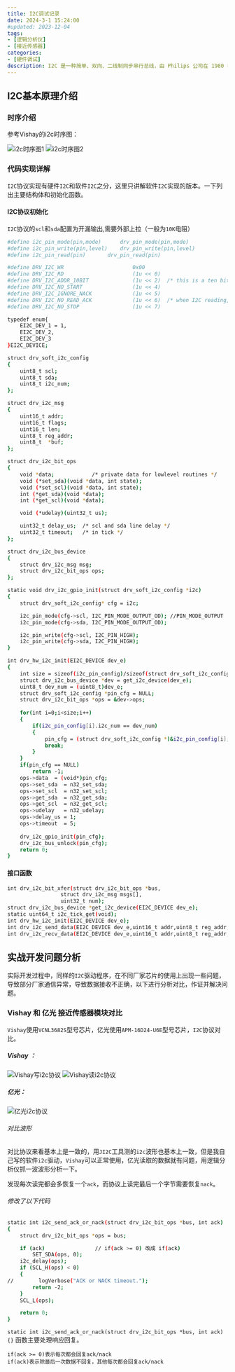 ```yaml
---
title: I2C调试记录
date: 2024-3-1 15:24:00
#updated: 2023-12-04
tags:
- [逻辑分析仪]
- [接近传感器]
categories: 
- [硬件调试]
description: I2C 是一种简单、双向、二线制同步串行总线，由 Philips 公司在 1980 年代开发。它只需要两根信号线（SDA 和 SCL）即可在连接于总线上的器件之间传送信息。
---
```


## I2C基本原理介绍

### 时序介绍
参考Vishay的i2c时序图：

![i2c时序图1](../pictures/i2c时序图1.png)
![i2c时序图2](../pictures/i2c时序图2.png)

### 代码实现详解
`I2C`协议实现有硬件`I2C`和软件`I2C`之分，这里只讲解软件`I2C`实现的版本。一下列出主要结构体和初始化函数。

#### I2C协议初始化
`I2C`协议的`scl`和`sda`配置为开漏输出,需要外部上拉（一般为`10K`电阻）
``` bash
#define i2c_pin_mode(pin,mode)		drv_pin_mode(pin,mode)
#define i2c_pin_write(pin,level) 	drv_pin_write(pin,level)
#define i2c_pin_read(pin) 		drv_pin_read(pin)

#define DRV_I2C_WR                      0x00
#define DRV_I2C_RD                      (1u << 0)
#define DRV_I2C_ADDR_10BIT              (1u << 2)  /* this is a ten bit chip address */
#define DRV_I2C_NO_START                (1u << 4)
#define DRV_I2C_IGNORE_NACK             (1u << 5)
#define DRV_I2C_NO_READ_ACK             (1u << 6)  /* when I2C reading, we do not ACK */
#define DRV_I2C_NO_STOP                 (1u << 7)

typedef enum{
	EI2C_DEV_1 = 1,
	EI2C_DEV_2,
	EI2C_DEV_3
}EI2C_DEVICE;

struct drv_soft_i2c_config
{
	uint8_t scl;
	uint8_t sda;
	uint8_t i2c_num;
};

struct drv_i2c_msg
{
    uint16_t addr;
    uint16_t flags;
    uint16_t len;
	uint8_t reg_addr;
    uint8_t  *buf;
};

struct drv_i2c_bit_ops
{
    void *data;            /* private data for lowlevel routines */
    void (*set_sda)(void *data, int state);
    void (*set_scl)(void *data, int state);
    int (*get_sda)(void *data);
    int (*get_scl)(void *data);

    void (*udelay)(uint32_t us);

    uint32_t delay_us;  /* scl and sda line delay */
    uint32_t timeout;   /* in tick */
};

struct drv_i2c_bus_device
{
	struct drv_i2c_msg msg;
	struct drv_i2c_bit_ops ops;
};

static void drv_i2c_gpio_init(struct drv_soft_i2c_config *i2c)
{
    struct drv_soft_i2c_config* cfg = i2c;

    i2c_pin_mode(cfg->scl, I2C_PIN_MODE_OUTPUT_OD);	//PIN_MODE_OUTPUT
    i2c_pin_mode(cfg->sda, I2C_PIN_MODE_OUTPUT_OD);

    i2c_pin_write(cfg->scl, I2C_PIN_HIGH);
    i2c_pin_write(cfg->sda, I2C_PIN_HIGH);
}

int drv_hw_i2c_init(EI2C_DEVICE dev_e)
{
	int size = sizeof(i2c_pin_config)/sizeof(struct drv_soft_i2c_config);
	struct drv_i2c_bus_device *dev = get_i2c_device(dev_e);
	uint8_t dev_num = (uint8_t)dev_e;
	struct drv_soft_i2c_config *pin_cfg = NULL;
	struct drv_i2c_bit_ops *ops = &dev->ops;
	
	for(int i=0;i<size;i++)
	{
		if(i2c_pin_config[i].i2c_num == dev_num)
		{
			pin_cfg = (struct drv_soft_i2c_config *)&i2c_pin_config[i];
			break;
		}
	}
	if(pin_cfg == NULL)
		return -1;
    ops->data  = (void*)pin_cfg;
    ops->set_sda  = n32_set_sda;
    ops->set_scl  = n32_set_scl;
    ops->get_sda  = n32_get_sda;
    ops->get_scl  = n32_get_scl;
    ops->udelay   = n32_udelay;
    ops->delay_us = 1;
    ops->timeout  = 5;
    
    drv_i2c_gpio_init(pin_cfg);
    drv_i2c_bus_unlock(pin_cfg);
    return 0;
}
```

#### 接口函数
``` bash
int drv_i2c_bit_xfer(struct drv_i2c_bit_ops *bus,
                 struct drv_i2c_msg msgs[],
                 uint32_t num);
struct drv_i2c_bus_device *get_i2c_device(EI2C_DEVICE dev_e);
static uint64_t i2c_tick_get(void);
int drv_hw_i2c_init(EI2C_DEVICE dev_e);
int drv_i2c_send_data(EI2C_DEVICE dev_e,uint16_t addr,uint8_t reg_addr,uint8_t *buf,uint16_t len);
int drv_i2c_recv_data(EI2C_DEVICE dev_e,uint16_t addr,uint8_t reg_addr,uint8_t *buf,uint16_t len);
```

## 实战开发问题分析
实际开发过程中，同样的`I2C`驱动程序，在不同厂家芯片的使用上出现一些问题，导致部分厂家通信异常，导致数据接收不正确，以下进行分析对比，作证并解决问题。

### Vishay 和 亿光 接近传感器模块对比
`Vishay`使用`VCNL3682S`型号芯片，亿光使用`APM-16D24-U6E`型号芯片，`I2C`协议对比。

##### Vishay ：
![Vishay写i2c协议](../pictures/Vishay写i2c协议.png)
![Vishay读i2c协议](../pictures/Vishay读i2c协议.png)

##### 亿光：
![亿光i2c协议](../pictures/亿光i2c协议.png)

###### 对比波形
对比协议来看基本上是一致的，用`JI2C`工具测的`i2c`波形也基本上一致，但是我自己写的软件`i2c`驱动，`Vishay`可以正常使用，亿光读取的数据就有问题，用逻辑分析仪抓一波波形分析一下。

发现每次读完都会多恢复一个`ack`，而协议上读完最后一个字节需要恢复`nack`。

###### 修改了以下代码
``` bash
static int i2c_send_ack_or_nack(struct drv_i2c_bit_ops *bus, int ack)
{
    struct drv_i2c_bit_ops *ops = bus;

    if (ack)				// if(ack >= 0) 改成 if(ack)
        SET_SDA(ops, 0);
    i2c_delay(ops);
    if (SCL_H(ops) < 0)
    {
//        logVerbose("ACK or NACK timeout.");
        return -2;
    }
    SCL_L(ops);

    return 0;
}
```
`static int i2c_send_ack_or_nack(struct drv_i2c_bit_ops *bus, int ack){}`
函数主要处理响应回复。

	if(ack >= 0)表示每次都会回复ack/nack
	if(ack)表示除最后一次数据不回复，其他每次都会回复ack/nack

<br>
